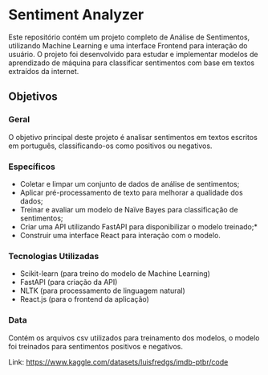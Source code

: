# Sentiment Analyzer

Este repositório contém um projeto completo de Análise de Sentimentos, utilizando Machine Learning e uma interface Frontend para interação do usuário. O projeto foi desenvolvido para estudar e implementar modelos de aprendizado de máquina para classificar sentimentos com base em textos extraídos da internet.

## Objetivos

### Geral

O objetivo principal deste projeto é analisar sentimentos em textos escritos em português, classificando-os como positivos ou negativos.

### Específicos

* Coletar e limpar um conjunto de dados de análise de sentimentos;
* Aplicar pré-processamento de texto para melhorar a qualidade dos dados;
* Treinar e avaliar um modelo de Naïve Bayes para classificação de sentimentos;
* Criar uma API utilizando FastAPI para disponibilizar o modelo treinado;*
* Construir uma interface React para interação com o modelo.

### Tecnologias Utilizadas

* Scikit-learn (para treino do modelo de Machine Learning)
* FastAPI (para criação da API)
* NLTK (para processamento de linguagem natural)
* React.js (para o frontend da aplicação)

### Data

Contém os arquivos csv utilizados para treinamento dos modelos, o modelo foi treinados para sentimentos positivos e negativos.

Link: https://www.kaggle.com/datasets/luisfredgs/imdb-ptbr/code
